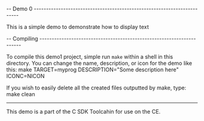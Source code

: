 -- Demo 0 ------------------------------------------------------------------------

This is a simple demo to demonstrate how to display text

-- Compiling ----------------------------------------------------------------------

To compile this demo1 project, simple run `make` within a shell in
this directory. You can change the name, description,
or icon for the demo like this:
    make TARGET=myprog DESCRIPTION="Some description here" ICONC=NICON

If you wish to easily delete all the created files outputted by make, type:
    make clean

----------------------------------------------------------------------------------

This demo is a part of the C SDK Toolcahin for use on the CE.
